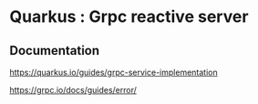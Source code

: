 # Quarkus : Grpc reactive server

## Documentation

https://quarkus.io/guides/grpc-service-implementation

https://grpc.io/docs/guides/error/